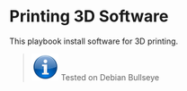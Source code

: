 # Printing 3D Software

This playbook install software for 3D printing.

> ![INFORMATION](../imgs/information-icon.png) Tested on Debian Bullseye
